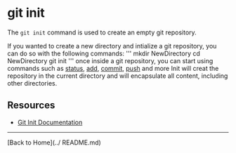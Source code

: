 # git init 
The `git init` command is used to create an empty git repository. 

If you wanted to create a new directory and intialize a git repository, you can do so with the following commands:
'''
mkdir NewDirectory
cd NewDirectory
git init
'''
once inside a git repository, you can start using commands such as 
[status](./Status.md),
[add](./Add.md),
[commit](./Commit.md),
[push](./Push.md)
and more 
Init will creat the repository in the current directory and will encapsulate all content, including other directories.
## Resources 
- [Git Init Documentation](https://git-scm.com/docs/git-init)
---
[Back to Home](../ README.md)